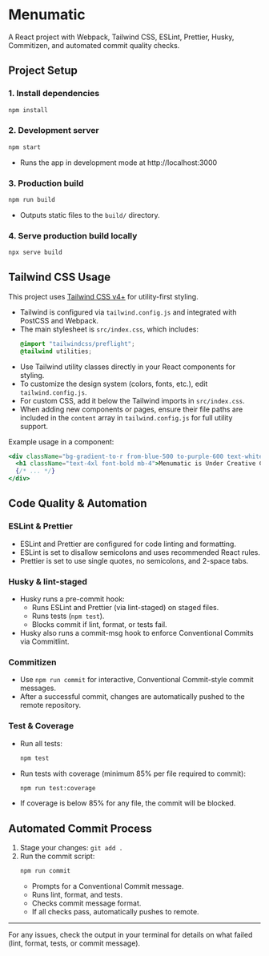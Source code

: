 # Menumatic

A React project with Webpack, Tailwind CSS, ESLint, Prettier, Husky, Commitizen, and automated commit quality checks.

## Project Setup

### 1. Install dependencies
```sh
npm install
```

### 2. Development server
```sh
npm start
```
- Runs the app in development mode at http://localhost:3000

### 3. Production build
```sh
npm run build
```
- Outputs static files to the `build/` directory.

### 4. Serve production build locally
```sh
npx serve build
```

## Tailwind CSS Usage

This project uses [Tailwind CSS v4+](https://tailwindcss.com/) for utility-first styling.

- Tailwind is configured via `tailwind.config.js` and integrated with PostCSS and Webpack.
- The main stylesheet is `src/index.css`, which includes:
  ```css
  @import "tailwindcss/preflight";
  @tailwind utilities;
  ```
- Use Tailwind utility classes directly in your React components for styling.
- To customize the design system (colors, fonts, etc.), edit `tailwind.config.js`.
- For custom CSS, add it below the Tailwind imports in `src/index.css`.
- When adding new components or pages, ensure their file paths are included in the `content` array in `tailwind.config.js` for full utility support.

Example usage in a component:
```jsx
<div className="bg-gradient-to-r from-blue-500 to-purple-600 text-white p-8 rounded-lg shadow-lg">
  <h1 className="text-4xl font-bold mb-4">Menumatic is Under Creative Construction</h1>
  {/* ... */}
</div>
```

## Code Quality & Automation

### ESLint & Prettier
- ESLint and Prettier are configured for code linting and formatting.
- ESLint is set to disallow semicolons and uses recommended React rules.
- Prettier is set to use single quotes, no semicolons, and 2-space tabs.

### Husky & lint-staged
- Husky runs a pre-commit hook:
  - Runs ESLint and Prettier (via lint-staged) on staged files.
  - Runs tests (`npm test`).
  - Blocks commit if lint, format, or tests fail.
- Husky also runs a commit-msg hook to enforce Conventional Commits via Commitlint.

### Commitizen
- Use `npm run commit` for interactive, Conventional Commit-style commit messages.
- After a successful commit, changes are automatically pushed to the remote repository.

### Test & Coverage
- Run all tests:
  ```sh
  npm test
  ```
- Run tests with coverage (minimum 85% per file required to commit):
  ```sh
  npm run test:coverage
  ```
- If coverage is below 85% for any file, the commit will be blocked.

## Automated Commit Process
1. Stage your changes: `git add .`
2. Run the commit script:
   ```sh
   npm run commit
   ```
   - Prompts for a Conventional Commit message.
   - Runs lint, format, and tests.
   - Checks commit message format.
   - If all checks pass, automatically pushes to remote.

---

For any issues, check the output in your terminal for details on what failed (lint, format, tests, or commit message).
